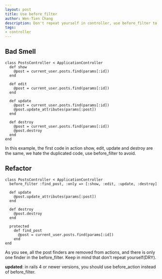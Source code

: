 ```yaml
---
layout: post
title: Use before_filter
author: Wen-Tien Chang
description: Don't repeat yourself in controller, use before_filter to avoid duplicated codes.
tags:
- controller
---
```

Bad Smell
---------

    class PostsController < ApplicationController
      def show
        @post = current_user.posts.find(params[:id])
      end

      def edit
        @post = current_user.posts.find(params[:id])
      end

      def update
        @post = current_user.posts.find(params[:id])
        @post.update_attributes(params[:post])
      end

      def destroy
        @post = current_user.posts.find(params[:id])
        @post.destroy
      end
    end

In this example, the first code in action show, edit, update and destroy are the same, we hate the duplicated code, use before_filter  to avoid.

Refactor
--------

    class PostsController < ApplicationController
      before_filter :find_post, :only => [:show, :edit, :update, :destroy]

      def update
        @post.update_attributes(params[:post])
      end

      def destroy
        @post.destroy
      end

      protected
        def find_post
          @post = current_user.posts.find(params[:id])
        end
    end

As you see, all the post finders are removed from actions, and there is only one finder in the before_filter. Keep in mind that don't repeat yourself(DRY).

**updated**: in rails 4 or newer versions, you should use before_action instead of before_filter.
